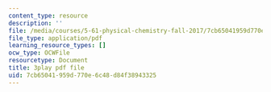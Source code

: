 ```yaml
---
content_type: resource
description: ''
file: /media/courses/5-61-physical-chemistry-fall-2017/7cb65041959d770e6c48d84f38943325_RGskPrZopRE.pdf
file_type: application/pdf
learning_resource_types: []
ocw_type: OCWFile
resourcetype: Document
title: 3play pdf file
uid: 7cb65041-959d-770e-6c48-d84f38943325
---
```

